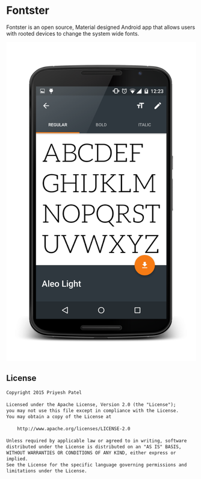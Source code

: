 Fontster
========
Fontster is an open source, Material designed Android app that allows users with rooted devices to change the system wide fonts.

![Screenshot](art/SS_FontActivity.png)

License
-------
    Copyright 2015 Priyesh Patel

    Licensed under the Apache License, Version 2.0 (the "License");
    you may not use this file except in compliance with the License.
    You may obtain a copy of the License at

        http://www.apache.org/licenses/LICENSE-2.0

    Unless required by applicable law or agreed to in writing, software
    distributed under the License is distributed on an "AS IS" BASIS,
    WITHOUT WARRANTIES OR CONDITIONS OF ANY KIND, either express or implied.
    See the License for the specific language governing permissions and
    limitations under the License.